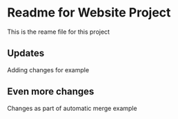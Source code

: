 # Readme for Website Project

This is the reame file for this project

## Updates

Adding changes for example

## Even more changes

Changes as part of automatic merge example
